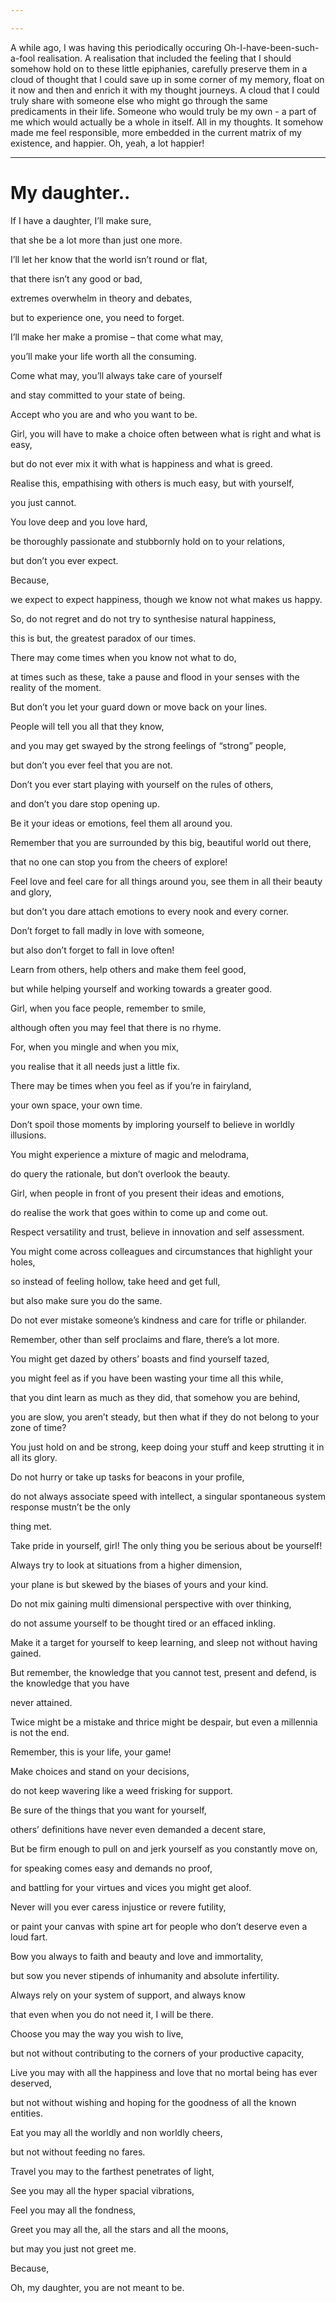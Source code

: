 ```yaml
---

---
```

A while ago, I was having this periodically occuring Oh-I-have-been-such-a-fool realisation. A realisation that included the feeling that I should somehow hold on to these little epiphanies, carefully preserve them in a cloud of thought that I could save up in some corner of my memory, float on it now and then and enrich it with my thought journeys. A cloud that I could truly share with someone else who might go through the same predicaments in their life. Someone who would truly be my own - a part of me which would actually be a whole in itself. All in my thoughts. 
It somehow made me feel responsible, more embedded in the current matrix of my existence, and happier. Oh, yeah, a lot happier!


---

# My daughter..


If I have a daughter, I’ll make sure,

that she be a lot more than just one more.

I’ll let her know that the world isn’t round or flat,

that there isn’t any good or bad,

extremes overwhelm in theory and debates,

but to experience one, you need to forget.

I’ll make her make a promise – that come what may,

you’ll make your life worth all the consuming.

Come what may, you’ll always take care of yourself

and stay committed to your state of being.

Accept who you are and who you want to be.

Girl, you will have to make a choice often between what is right and what is easy,

but do not ever mix it with what is happiness and what is greed.

Realise this, empathising with others is much easy, but with yourself,

you just cannot.

You love deep and you love hard,

be thoroughly passionate and stubbornly hold on to your relations,

but don’t you ever expect.

Because,

we expect to expect happiness, though we know not what makes us happy.

So, do not regret and do not try to synthesise natural happiness,

this is but, the greatest paradox of our times.

There may come times when you know not what to do,

at times such as these, take a pause and flood in your senses with the reality of the moment.

But don’t you let your guard down or move back on your lines.

People will tell you all that they know,

and you may get swayed by the strong feelings of “strong” people,

but don’t you ever feel that you are not.

Don’t you ever start playing with yourself on the rules of others,

and don’t you dare stop opening up.

Be it your ideas or emotions, feel them all around you.

Remember that you are surrounded by this big, beautiful world out there,

that no one can stop you from the cheers of explore!

Feel love and feel care for all things around you, see them in all their beauty and glory,

but don’t you dare attach emotions to every nook and every corner.

Don’t forget to fall madly in love with someone,

but also don’t forget to fall in love often!

Learn from others, help others and make them feel good,

but while helping yourself and working towards a greater good.

Girl, when you face people, remember to smile,

although often you may feel that there is no rhyme.

For, when you mingle and when you mix,

you realise that it all needs just a little fix.

There may be times when you feel as if you’re in fairyland,

your own space, your own time.

Don’t spoil those moments by imploring yourself to believe in worldly illusions.

You might experience a mixture of magic and melodrama,

do query the rationale, but don’t overlook the beauty.

Girl, when people in front of you present their ideas and emotions,

do realise the work that goes within to come up and come out.

Respect versatility and trust, believe in innovation and self assessment.

You might come across colleagues and circumstances that highlight your holes,

so instead of feeling hollow, take heed and get full,

but also make sure you do the same.

Do not ever mistake someone’s kindness and care for trifle or philander.

Remember, other than self proclaims and flare, there’s a lot more.

You might get dazed by others’ boasts and find yourself tazed,

you might feel as if you have been wasting your time all this while,

that you dint learn as much as they did, that somehow you are behind,

you are slow, you aren’t steady, but then what if they do not belong to your zone of time?

You just hold on and be strong, keep doing your stuff and keep strutting it in all its glory.

Do not hurry or take up tasks for beacons in your profile,

do not always associate speed with intellect, a singular spontaneous system response mustn’t be the only

thing met.

Take pride in yourself, girl! The only thing you be serious about be yourself!

Always try to look at situations from a higher dimension,

your plane is but skewed by the biases of yours and your kind.

Do not mix gaining multi dimensional perspective with over thinking,

do not assume yourself to be thought tired or an effaced inkling.

Make it a target for yourself to keep learning, and sleep not without having gained.

But remember, the knowledge that you cannot test, present and defend, is the knowledge that you have

never attained.

Twice might be a mistake and thrice might be despair, but even a millennia is not the end.

Remember, this is your life, your game!

Make choices and stand on your decisions,

do not keep wavering like a weed frisking for support.

Be sure of the things that you want for yourself,

others’ definitions have never even demanded a decent stare,

But be firm enough to pull on and jerk yourself as you constantly move on,

for speaking comes easy and demands no proof,

and battling for your virtues and vices you might get aloof.

Never will you ever caress injustice or revere futility,

or paint your canvas with spine art for people who don’t deserve even a loud fart.

Bow you always to faith and beauty and love and immortality,

but sow you never stipends of inhumanity and absolute infertility.

Always rely on your system of support, and always know

that even when you do not need it, I will be there.

Choose you may the way you wish to live,

but not without contributing to the corners of your productive capacity,

Live you may with all the happiness and love that no mortal being has ever deserved,

but not without wishing and hoping for the goodness of all the known entities.

Eat you may all the worldly and non worldly cheers,

but not without feeding no fares.

Travel you may to the farthest penetrates of light,

See you may all the hyper spacial vibrations,

Feel you may all the fondness,

Greet you may all the, all the stars and all the moons,

but may you just not greet me.

Because,

Oh, my daughter, you are not meant to be.
